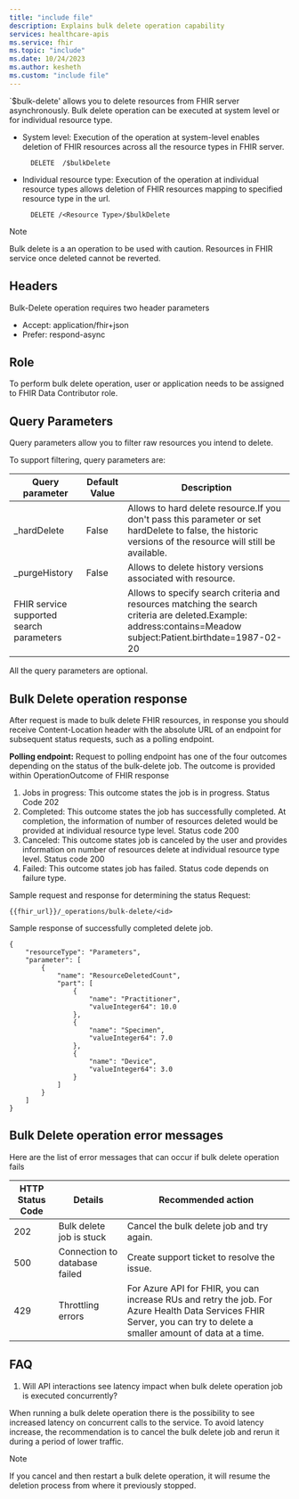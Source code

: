 ```yaml
---
title: "include file"
description: Explains bulk delete operation capability
services: healthcare-apis
ms.service: fhir
ms.topic: "include"
ms.date: 10/24/2023
ms.author: kesheth
ms.custom: "include file"
---
```

`$bulk-delete' allows you to delete resources from FHIR server asynchronously. Bulk delete operation can be executed at system level or for individual resource type. 
  * System level: Execution of the operation at system-level enables deletion of FHIR resources across all the resource types in FHIR server.
    
    ```http
      DELETE  /$bulkDelete
    ```
  * Individual resource type: Execution of the operation at individual resource types allows deletion of FHIR resources mapping to specified resource type in the url.
    
    ```http
      DELETE /<Resource Type>/$bulkDelete
    ```
> [!NOTE]
> Bulk delete is a an operation to be used with caution. Resources in FHIR service once deleted cannot be reverted.

## Headers
Bulk-Delete operation requires two header parameters  
* Accept: application/fhir+json
* Prefer: respond-async

## Role
To perform bulk delete operation, user or application needs to be assigned to FHIR Data Contributor role.

## Query Parameters
Query parameters allow you to filter raw resources you intend to delete. 

To support filtering, query parameters are: 

|Query parameter        | Default Value   |  Description|
|------------------------|---|------------|
|_hardDelete|False|Allows to hard delete resource.If you don't pass this parameter or set hardDelete to false, the historic versions of the resource will still be available.|
|_purgeHistory|False|Allows to delete history versions associated with resource.|
|FHIR service supported search parameters||Allows to specify search criteria and resources matching the search criteria are deleted.Example: address:contains=Meadow subject:Patient.birthdate=1987-02-20|

All the query parameters are optional.

## Bulk Delete operation response 
After request is made to bulk delete FHIR resources, in response you should receive Content-Location header with the absolute URL of an endpoint for subsequent status requests, such as a polling endpoint.

**Polling endpoint:**
Request to polling endpoint has one of the four outcomes depending on the status of the bulk-delete job. The outcome is provided within OperationOutcome of FHIR response
1.	Jobs in progress: This outcome states the job is in progress. Status Code 202
2.	Completed: This outcome states the job has successfully completed. At completion, the information of number of resources deleted would be provided at individual resource type level. Status code 200
3.	Canceled: This outcome states job is canceled by the user and provides information on number of resources delete at individual resource type level. Status code 200
4.	Failed: This outcome states job has failed. Status code depends on failure type.

Sample request and response for determining the status 
Request: 
  ```
  {{fhir_url}}/_operations/bulk-delete/<id>
  ```
Sample response of successfully completed delete job. 
```
{
    "resourceType": "Parameters",
    "parameter": [
        {
            "name": "ResourceDeletedCount",
            "part": [
                {
                    "name": "Practitioner",
                    "valueInteger64": 10.0
                },
                {
                    "name": "Specimen",
                    "valueInteger64": 7.0
                },
                {
                    "name": "Device",
                    "valueInteger64": 3.0
                }
            ]
        }
    ]
}
```
## Bulk Delete operation error messages

Here are the list of error messages that can occur if bulk delete operation fails

|HTTP Status Code | Details | Recommended action |
|-----------------|---------|--------------------|
|202 |Bulk delete job is stuck | Cancel the bulk delete job and try again.|
|500 |Connection to database failed | Create support ticket to resolve the issue.|
|429 |Throttling errors | For Azure API for FHIR, you can increase RUs and retry the job. For Azure Health Data Services FHIR Server, you can try to delete a smaller amount of data at a time. |

## FAQ
1. Will API interactions see latency impact when bulk delete operation job is executed concurrently?

When running a bulk delete operation there is the possibility to see increased latency on concurrent calls to the service. To avoid latency increase, the recommendation is to cancel the bulk delete job and rerun it during a period of lower traffic.
> [!NOTE]
> If you cancel and then restart a bulk delete operation, it will resume the deletion process from where it previously stopped.

